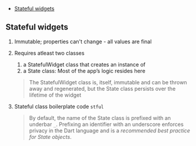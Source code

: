 - [Stateful widgets](#stateful-widgets)

## Stateful widgets

1. Immutable; properties can't change - all values are final
2. Requires atleast two classes 
   1. a StatefulWidget class that creates an instance of
   2. a State class: Most of the app’s logic resides here
   
    > The StatefulWidget class is, itself, immutable and can be thrown away and regenerated, but the State class persists over the lifetime of the widget
3. Stateful class boilerplate code `stful`
   > By default, the name of the State class is prefixed with an underbar `_`. Prefixing an identifier with an underscore enforces privacy in the Dart language and is a _recommended best practice for State objects_.